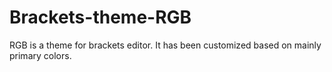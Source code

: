 # Brackets-theme-RGB
RGB is a theme for brackets editor. It has been customized based on mainly primary colors.
